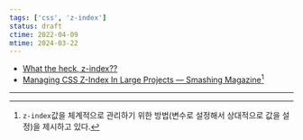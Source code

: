 ```yaml
---
tags: ['css', 'z-index']
status: draft
ctime: 2022-04-09
mtime: 2024-03-22
---
```


- [What the heck, z-index??](https://www.joshwcomeau.com/css/stacking-contexts/)
- [Managing CSS Z-Index In Large Projects — Smashing Magazine](https://www.smashingmagazine.com/2021/02/css-z-index-large-projects/)[^1]

---

[^1]: `z-index`값을 체계적으로 관리하기 위한 방법(변수로 설정해서 상대적으로 값을 설정)을 제시하고 있다.